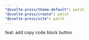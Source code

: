 ```yaml
---
"@svelte-press/theme-default": patch
"@svelte-press/create": patch
"@svelte-press/vite": patch
---
```


feat: add copy code block button
